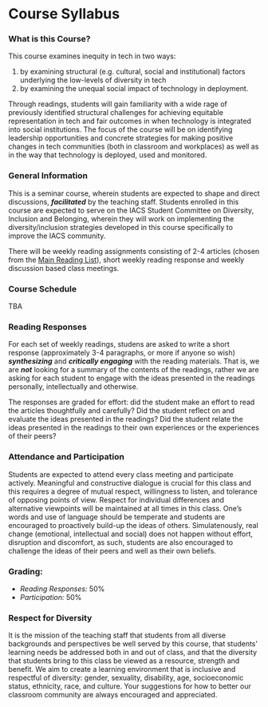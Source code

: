 # Course Syllabus

### What is this Course?

This course examines inequity in tech in two ways: 

1. by examining structural (e.g. cultural, social and institutional) factors underlying the low-levels of diversity in tech 
2. by examining the unequal social impact of technology in deployment. 

Through readings, students will gain familiarity with a wide rage of previously identified structural challenges for achieving equitable representation in tech and fair outcomes in when technology is integrated into social institutions. The focus of the course will be on identifying leadership opportunities and concrete strategies for making positive changes in tech communities (both in classroom and workplaces) as well as in the way that technology is deployed, used and monitored.

### General Information
This is a seminar course, wherein students are expected to shape and direct discussions, ***facilitated*** by the teaching staff. Students enrolled in this course are expected to serve on the IACS Student Committee on Diversity, Inclusion and Belonging, wherein they will work on implementing the diversity/inclusion strategies developed in this course specifically to improve the IACS community.

There will be weekly reading assignments consisting of 2-4 articles (chosen from the [Main Reading List](./reading_list.html)), short weekly reading response and weekly discussion based class meetings.

### Course Schedule
TBA

### Reading Responses
For each set of weekly readings, studens are asked to write a short response (approximately 3-4 paragraphs, or more if anyone so wish) ***synthesizing*** and ***critically engaging*** with the reading materials. That is, we are ***not*** looking for a summary of the contents of the readings, rather we are asking for each student to engage with the ideas presented in the readings personally, intellectually and otherwise. 

The responses are graded for effort: did the student make an effort to read the articles thoughtfully and carefully? Did the student reflect on and evaluate the ideas presented in the readings? Did the student relate the ideas presented in the readings to their own experiences or the experiences of their peers?

### Attendance and Participation
Students are expected to attend every class meeting and participate actively. Meaningful and constructive dialogue is crucial for this class and this requires a degree of mutual respect, willingness to listen, and tolerance of opposing points of view. Respect for individual differences and alternative viewpoints will be maintained at all times in this class. One’s words and use of language should be temperate and students are encouraged to proactively build-up the ideas of others. Simulatenously, real change (emotional, intellectual and social) does not happen without effort, disruption and discomfort, as such, students are also encouraged to challenge the ideas of their peers and well as their own beliefs.

### Grading:
- *Reading Responses:* 50%
- *Participation:* 50%

### Respect for Diversity
It is the mission of the teaching staff that students from all diverse backgrounds and perspectives be well served by this course, that students’ learning needs be addressed both in and out of class, and that the diversity that students bring to this class be viewed as a resource, strength and benefit. We aim to create a learning environment that is inclusive and respectful of diversity: gender, sexuality, disability, age, socioeconomic status, ethnicity, race, and culture. Your suggestions for how to better our classroom community are always encouraged and appreciated.

